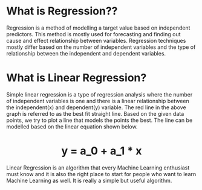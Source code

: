 # What is Regression??
Regression is a method of modelling a target value based on independent predictors. This method is mostly used for forecasting and finding out cause and effect relationship between variables. Regression techniques mostly differ based on the number of independent variables and the type of relationship between the independent and dependent variables.

# What is Linear Regression?
Simple linear regression is a type of regression analysis where the number of independent variables is one and there is a linear relationship between the independent(x) and dependent(y) variable. The red line in the above graph is referred to as the best fit straight line. Based on the given data points, we try to plot a line that models the points the best. The line can be modelled based on the linear equation shown below.

<h1 align="center">y = a_0 + a_1 * x</h1>

Linear Regression is an algorithm that every Machine Learning enthusiast must know and it is also the right place to start for people who want to learn Machine Learning as well. It is really a simple but useful algorithm.
